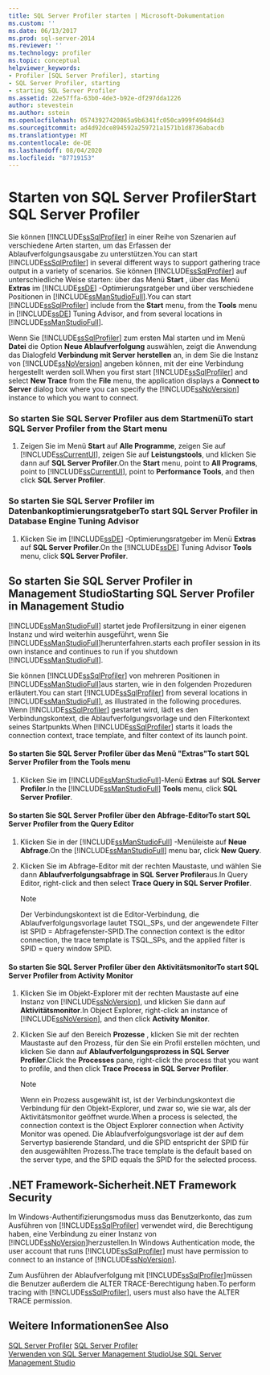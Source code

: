 ```yaml
---
title: SQL Server Profiler starten | Microsoft-Dokumentation
ms.custom: ''
ms.date: 06/13/2017
ms.prod: sql-server-2014
ms.reviewer: ''
ms.technology: profiler
ms.topic: conceptual
helpviewer_keywords:
- Profiler [SQL Server Profiler], starting
- SQL Server Profiler, starting
- starting SQL Server Profiler
ms.assetid: 22e57ffa-63b0-4de3-b92e-df297dda1226
author: stevestein
ms.author: sstein
ms.openlocfilehash: 05743927420865a9b6341fc050ca999f494d64d3
ms.sourcegitcommit: ad4d92dce894592a259721a1571b1d8736abacdb
ms.translationtype: MT
ms.contentlocale: de-DE
ms.lasthandoff: 08/04/2020
ms.locfileid: "87719153"
---
```

# <a name="start-sql-server-profiler"></a><span data-ttu-id="11d5f-102">Starten von SQL Server Profiler</span><span class="sxs-lookup"><span data-stu-id="11d5f-102">Start SQL Server Profiler</span></span>
  <span data-ttu-id="11d5f-103">Sie können [!INCLUDE[ssSqlProfiler](../../includes/sssqlprofiler-md.md)] in einer Reihe von Szenarien auf verschiedene Arten starten, um das Erfassen der Ablaufverfolgungsausgabe zu unterstützen.</span><span class="sxs-lookup"><span data-stu-id="11d5f-103">You can start [!INCLUDE[ssSqlProfiler](../../includes/sssqlprofiler-md.md)] in several different ways to support gathering trace output in a variety of scenarios.</span></span> <span data-ttu-id="11d5f-104">Sie können [!INCLUDE[ssSqlProfiler](../../includes/sssqlprofiler-md.md)] auf unterschiedliche Weise starten: über das Menü **Start** , über das Menü **Extras** im [!INCLUDE[ssDE](../../includes/ssde-md.md)] -Optimierungsratgeber und über verschiedene Positionen in [!INCLUDE[ssManStudioFull](../../includes/ssmanstudiofull-md.md)].</span><span class="sxs-lookup"><span data-stu-id="11d5f-104">You can start [!INCLUDE[ssSqlProfiler](../../includes/sssqlprofiler-md.md)] include from the **Start** menu, from the **Tools** menu in [!INCLUDE[ssDE](../../includes/ssde-md.md)] Tuning Advisor, and from several locations in [!INCLUDE[ssManStudioFull](../../includes/ssmanstudiofull-md.md)].</span></span>  
  
 <span data-ttu-id="11d5f-105">Wenn Sie [!INCLUDE[ssSqlProfiler](../../includes/sssqlprofiler-md.md)] zum ersten Mal starten und im Menü **Datei** die Option **Neue Ablaufverfolgung** auswählen, zeigt die Anwendung das Dialogfeld **Verbindung mit Server herstellen** an, in dem Sie die Instanz von [!INCLUDE[ssNoVersion](../../includes/ssnoversion-md.md)] angeben können, mit der eine Verbindung hergestellt werden soll.</span><span class="sxs-lookup"><span data-stu-id="11d5f-105">When you first start [!INCLUDE[ssSqlProfiler](../../includes/sssqlprofiler-md.md)] and select **New Trace** from the **File** menu, the application displays a **Connect to Server** dialog box where you can specify the [!INCLUDE[ssNoVersion](../../includes/ssnoversion-md.md)] instance to which you want to connect.</span></span>  
  
### <a name="to-start-sql-server-profiler-from-the-start-menu"></a><span data-ttu-id="11d5f-106">So starten Sie SQL Server Profiler aus dem Startmenü</span><span class="sxs-lookup"><span data-stu-id="11d5f-106">To start SQL Server Profiler from the Start menu</span></span>  
  
1.  <span data-ttu-id="11d5f-107">Zeigen Sie im Menü **Start** auf **Alle Programme**, zeigen Sie auf [!INCLUDE[ssCurrentUI](../../includes/sscurrentui-md.md)], zeigen Sie auf **Leistungstools**, und klicken Sie dann auf **SQL Server Profiler**.</span><span class="sxs-lookup"><span data-stu-id="11d5f-107">On the **Start** menu, point to **All Programs**, point to [!INCLUDE[ssCurrentUI](../../includes/sscurrentui-md.md)], point to **Performance Tools**, and then click **SQL Server Profiler**.</span></span>  
  
### <a name="to-start-sql-server-profiler-in-database-engine-tuning-advisor"></a><span data-ttu-id="11d5f-108">So starten Sie SQL Server Profiler im Datenbankoptimierungsratgeber</span><span class="sxs-lookup"><span data-stu-id="11d5f-108">To start SQL Server Profiler in Database Engine Tuning Advisor</span></span>  
  
1.  <span data-ttu-id="11d5f-109">Klicken Sie im [!INCLUDE[ssDE](../../includes/ssde-md.md)] -Optimierungsratgeber im Menü **Extras** auf **SQL Server Profiler**.</span><span class="sxs-lookup"><span data-stu-id="11d5f-109">On the [!INCLUDE[ssDE](../../includes/ssde-md.md)] Tuning Advisor **Tools** menu, click **SQL Server Profiler**.</span></span>  
  
## <a name="starting-sql-server-profiler-in-management-studio"></a><span data-ttu-id="11d5f-110">So starten Sie SQL Server Profiler in Management Studio</span><span class="sxs-lookup"><span data-stu-id="11d5f-110">Starting SQL Server Profiler in Management Studio</span></span>  
 [!INCLUDE[ssManStudioFull](../../includes/ssmanstudiofull-md.md)] <span data-ttu-id="11d5f-111">startet jede Profilersitzung in einer eigenen Instanz und wird weiterhin ausgeführt, wenn Sie [!INCLUDE[ssManStudioFull](../../includes/ssmanstudiofull-md.md)]herunterfahren.</span><span class="sxs-lookup"><span data-stu-id="11d5f-111">starts each profiler session in its own instance and continues to run if you shutdown [!INCLUDE[ssManStudioFull](../../includes/ssmanstudiofull-md.md)].</span></span>  
  
 <span data-ttu-id="11d5f-112">Sie können [!INCLUDE[ssSqlProfiler](../../includes/sssqlprofiler-md.md)] von mehreren Positionen in [!INCLUDE[ssManStudioFull](../../includes/ssmanstudiofull-md.md)]aus starten, wie in den folgenden Prozeduren erläutert.</span><span class="sxs-lookup"><span data-stu-id="11d5f-112">You can start [!INCLUDE[ssSqlProfiler](../../includes/sssqlprofiler-md.md)] from several locations in [!INCLUDE[ssManStudioFull](../../includes/ssmanstudiofull-md.md)], as illustrated in the following procedures.</span></span> <span data-ttu-id="11d5f-113">Wenn [!INCLUDE[ssSqlProfiler](../../includes/sssqlprofiler-md.md)] gestartet wird, lädt es den Verbindungskontext, die Ablaufverfolgungsvorlage und den Filterkontext seines Startpunkts.</span><span class="sxs-lookup"><span data-stu-id="11d5f-113">When [!INCLUDE[ssSqlProfiler](../../includes/sssqlprofiler-md.md)] starts it loads the connection context, trace template, and filter context of its launch point.</span></span>  
  
#### <a name="to-start-sql-server-profiler-from-the-tools-menu"></a><span data-ttu-id="11d5f-114">So starten Sie SQL Server Profiler über das Menü "Extras"</span><span class="sxs-lookup"><span data-stu-id="11d5f-114">To start SQL Server Profiler from the Tools menu</span></span>  
  
1.  <span data-ttu-id="11d5f-115">Klicken Sie im [!INCLUDE[ssManStudioFull](../../includes/ssmanstudiofull-md.md)]-Menü **Extras** auf **SQL Server Profiler**.</span><span class="sxs-lookup"><span data-stu-id="11d5f-115">In the [!INCLUDE[ssManStudioFull](../../includes/ssmanstudiofull-md.md)] **Tools** menu, click **SQL Server Profiler**.</span></span>  
  
#### <a name="to-start-sql-server-profiler-from-the-query-editor"></a><span data-ttu-id="11d5f-116">So starten Sie SQL Server Profiler über den Abfrage-Editor</span><span class="sxs-lookup"><span data-stu-id="11d5f-116">To start SQL Server Profiler from the Query Editor</span></span>  
  
1.  <span data-ttu-id="11d5f-117">Klicken Sie in der [!INCLUDE[ssManStudioFull](../../includes/ssmanstudiofull-md.md)] -Menüleiste auf **Neue Abfrage**.</span><span class="sxs-lookup"><span data-stu-id="11d5f-117">On the [!INCLUDE[ssManStudioFull](../../includes/ssmanstudiofull-md.md)] menu bar, click **New Query**.</span></span>  
  
2.  <span data-ttu-id="11d5f-118">Klicken Sie im Abfrage-Editor mit der rechten Maustaste, und wählen Sie dann **Ablaufverfolgungsabfrage in SQL Server Profiler**aus.</span><span class="sxs-lookup"><span data-stu-id="11d5f-118">In Query Editor, right-click and then select **Trace Query in SQL Server Profiler**.</span></span>  
  
    > [!NOTE]  
    >  <span data-ttu-id="11d5f-119">Der Verbindungskontext ist die Editor-Verbindung, die Ablaufverfolgungsvorlage lautet TSQL_SPs, und der angewendete Filter ist SPID = Abfragefenster-SPID.</span><span class="sxs-lookup"><span data-stu-id="11d5f-119">The connection context is the editor connection, the trace template is TSQL_SPs, and the applied filter is SPID = query window SPID.</span></span>  
  
#### <a name="to-start-sql-server-profiler-from-activity-monitor"></a><span data-ttu-id="11d5f-120">So starten Sie SQL Server Profiler über den Aktivitätsmonitor</span><span class="sxs-lookup"><span data-stu-id="11d5f-120">To start SQL Server Profiler from Activity Monitor</span></span>  
  
1.  <span data-ttu-id="11d5f-121">Klicken Sie im Objekt-Explorer mit der rechten Maustaste auf eine Instanz von [!INCLUDE[ssNoVersion](../../includes/ssnoversion-md.md)], und klicken Sie dann auf **Aktivitätsmonitor**.</span><span class="sxs-lookup"><span data-stu-id="11d5f-121">In Object Explorer, right-click an instance of [!INCLUDE[ssNoVersion](../../includes/ssnoversion-md.md)], and then click **Activity Monitor**.</span></span>  
  
2.  <span data-ttu-id="11d5f-122">Klicken Sie auf den Bereich **Prozesse** , klicken Sie mit der rechten Maustaste auf den Prozess, für den Sie ein Profil erstellen möchten, und klicken Sie dann auf **Ablaufverfolgungsprozess in SQL Server Profiler**.</span><span class="sxs-lookup"><span data-stu-id="11d5f-122">Click the **Processes** pane, right-click the process that you want to profile, and then click **Trace Process in SQL Server Profiler**.</span></span>  
  
    > [!NOTE]  
    >  <span data-ttu-id="11d5f-123">Wenn ein Prozess ausgewählt ist, ist der Verbindungskontext die Verbindung für den Objekt-Explorer, und zwar so, wie sie war, als der Aktivitätsmonitor geöffnet wurde.</span><span class="sxs-lookup"><span data-stu-id="11d5f-123">When a process is selected, the connection context is the Object Explorer connection when Activity Monitor was opened.</span></span> <span data-ttu-id="11d5f-124">Die Ablaufverfolgungsvorlage ist der auf dem Servertyp basierende Standard, und die SPID entspricht der SPID für den ausgewählten Prozess.</span><span class="sxs-lookup"><span data-stu-id="11d5f-124">The trace template is the default based on the server type, and the SPID equals the SPID for the selected process.</span></span>  
  
## <a name="net-framework-security"></a><span data-ttu-id="11d5f-125">.NET Framework-Sicherheit</span><span class="sxs-lookup"><span data-stu-id="11d5f-125">.NET Framework Security</span></span>  
 <span data-ttu-id="11d5f-126">Im Windows-Authentifizierungsmodus muss das Benutzerkonto, das zum Ausführen von [!INCLUDE[ssSqlProfiler](../../includes/sssqlprofiler-md.md)] verwendet wird, die Berechtigung haben, eine Verbindung zu einer Instanz von [!INCLUDE[ssNoVersion](../../includes/ssnoversion-md.md)]herzustellen.</span><span class="sxs-lookup"><span data-stu-id="11d5f-126">In Windows Authentication mode, the user account that runs [!INCLUDE[ssSqlProfiler](../../includes/sssqlprofiler-md.md)] must have permission to connect to an instance of [!INCLUDE[ssNoVersion](../../includes/ssnoversion-md.md)].</span></span>  
  
 <span data-ttu-id="11d5f-127">Zum Ausführen der Ablaufverfolgung mit [!INCLUDE[ssSqlProfiler](../../includes/sssqlprofiler-md.md)]müssen die Benutzer außerdem die ALTER TRACE-Berechtigung haben.</span><span class="sxs-lookup"><span data-stu-id="11d5f-127">To perform tracing with [!INCLUDE[ssSqlProfiler](../../includes/sssqlprofiler-md.md)], users must also have the ALTER TRACE permission.</span></span>  
  
## <a name="see-also"></a><span data-ttu-id="11d5f-128">Weitere Informationen</span><span class="sxs-lookup"><span data-stu-id="11d5f-128">See Also</span></span>  
 <span data-ttu-id="11d5f-129">[SQL Server Profiler](sql-server-profiler.md) </span><span class="sxs-lookup"><span data-stu-id="11d5f-129">[SQL Server Profiler](sql-server-profiler.md) </span></span>  
 [<span data-ttu-id="11d5f-130">Verwenden von SQL Server Management Studio</span><span class="sxs-lookup"><span data-stu-id="11d5f-130">Use SQL Server Management Studio</span></span>](../../database-engine/use-sql-server-management-studio.md)  
  
  
